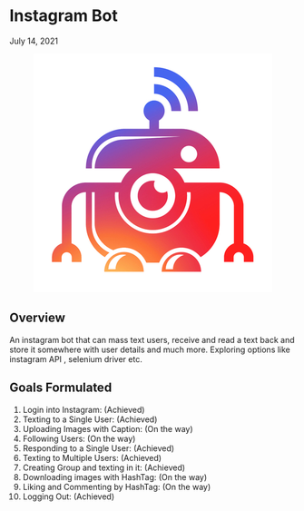 # Instagram Bot
July 14, 2021

<p align="center">
  <img src="InstagramBot.jpg" />
</p>

## Overview
An instagram bot that can mass text users, receive and read a text back and store it somewhere with user details and much more. Exploring options like instagram API , selenium driver etc.

## Goals Formulated
1. Login into Instagram: (Achieved)
2. Texting to a Single User: (Achieved) 
3. Uploading Images with Caption: (On the way) 
4. Following Users: (On the way) 
5. Responding to a Single User: (Achieved) 
6. Texting to Multiple Users: (Achieved)
7. Creating Group and texting in it: (Achieved)
8. Downloading images with HashTag: (On the way) 
9. Liking and Commenting by HashTag: (On the way)
10. Logging Out:  (Achieved)
